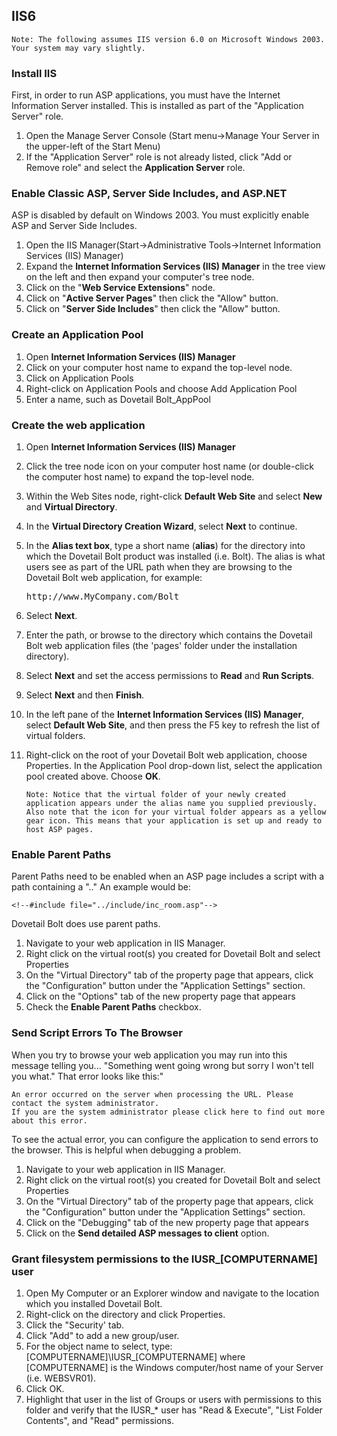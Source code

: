 ## IIS6

<pre><code>Note: The following assumes IIS version 6.0 on Microsoft Windows 2003. Your system may vary slightly.</code></pre>

### Install IIS

First, in order to run ASP applications, you must have the Internet Information Server installed. This is installed as part of the "Application Server" role.

1. Open the Manage Server Console (Start menu->Manage Your Server in the upper-left of the Start Menu)
1. If the "Application Server" role is not already listed, click "Add or Remove role" and select the <b>Application Server</b> role.

### Enable Classic ASP, Server Side Includes, and ASP.NET

ASP is disabled by default on Windows 2003. You must explicitly enable ASP and Server Side Includes.

1. Open the IIS Manager(Start->Administrative Tools->Internet Information Services (IIS) Manager)
1. Expand the <b>Internet Information Services (IIS) Manager</b> in the tree view on the left and then expand your computer's tree node.
1. Click on the "<b>Web Service Extensions</b>" node.
1. Click on "<b>Active Server Pages</b>" then click the "Allow" button.
1. Click on "<b>Server Side Includes</b>" then click the "Allow" button.

### Create an Application Pool

1. Open <b>Internet Information Services (IIS) Manager</b>
1. Click on your computer host name to expand the top-level node.
1. Click on Application Pools
1. Right-click on Application Pools and choose Add Application Pool
1. Enter a name, such as Dovetail Bolt_AppPool

### Create the web application

1. Open <b>Internet Information Services (IIS) Manager</b>
1. Click the tree node icon on your computer host name (or double-click the computer host name) to expand the top-level node.
1. Within the Web Sites node, right-click <b>Default Web Site</b> and select <b>New</b> and <b>Virtual Directory</b>.
1. In the <b>Virtual Directory Creation Wizard</b>, select <b>Next</b> to continue.
1. In the <b>Alias text box</b>, type a short name (<b>alias</b>) for the directory into which the Dovetail Bolt product was installed (i.e. Bolt). The alias is what users see as part of the URL path when they are browsing to the Dovetail Bolt web application, for example:
	<pre>http://www.MyCompany.com/Bolt</pre>
1. Select <b>Next</b>.
1. Enter the path, or browse to the directory which contains the Dovetail Bolt web application files (the 'pages' folder under the installation directory).
1. Select <b>Next</b> and set the access permissions to <b>Read</b> and <b>Run Scripts</b>.
1. Select <b>Next</b> and then <b>Finish</b>.
1. In the left pane of the <b>Internet Information Services (IIS) Manager</b>, select <b>Default Web Site</b>, and then press the F5 key to refresh the list of virtual folders.
1. Right-click on the root of your Dovetail Bolt web application, choose Properties. In the Application Pool drop-down list, select the application pool created above. Choose <b>OK</b>.

	<pre><code>Note: Notice that the virtual folder of your newly created application appears under the alias name you supplied previously. Also note that the icon for your virtual folder appears as a yellow gear icon. This means that your application is set up and ready to host ASP pages.</code></pre>

### Enable Parent Paths

Parent Paths need to be enabled when an ASP page includes a script with a path containing a ".." An example would be:

	<!--#include file="../include/inc_room.asp"-->

Dovetail Bolt does use parent paths.

1. Navigate to your web application in IIS Manager.
1. Right click on the virtual root(s) you created for Dovetail Bolt and select Properties
1. On the "Virtual Directory" tab of the property page that appears, click the "Configuration" button under the "Application Settings" section.
1. Click on the "Options" tab of the new property page that appears
1. Check the <b>Enable Parent Paths</b> checkbox.

### Send Script Errors To The Browser

When you try to browse your web application you may run into this message telling you... "Something went going wrong but sorry I won't tell you what." That error looks like this:"

	An error occurred on the server when processing the URL. Please contact the system administrator.
	If you are the system administrator please click here to find out more about this error.

To see the actual error, you can configure the application to send errors to the browser. This is helpful when debugging a problem.

1. Navigate to your web application in IIS Manager.
1. Right click on the virtual root(s) you created for Dovetail Bolt and select Properties
1. On the "Virtual Directory" tab of the property page that appears, click the "Configuration" button under the "Application Settings" section.
1. Click on the "Debugging" tab of the new property page that appears
1. Click on the <b>Send detailed ASP messages to client</b> option.

### Grant filesystem permissions to the IUSR_[COMPUTERNAME] user

1. Open My Computer or an Explorer window and navigate to the location which you installed Dovetail Bolt.
1. Right-click on the directory and click Properties.
1. Click the "Security' tab.
1. Click "Add" to add a new group/user.
1. For the object name to select, type: [COMPUTERNAME]\IUSR_[COMPUTERNAME] where [COMPUTERNAME] is the Windows computer/host name of your Server (i.e. WEBSVR01).
1. Click OK.
1. Highlight that user in the list of Groups or users with permissions to this folder and verify that the IUSR_* user has "Read & Execute", "List Folder Contents", and "Read" permissions.
